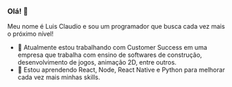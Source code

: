 ### Olá! 👋

Meu nome é Luis Claudio e sou um programador que busca cada vez mais o próximo nível!

- 🔭 Atualmente estou trabalhando com Customer Success em uma empresa que trabalha com ensino de softwares de construção, desenvolvimento de jogos, animação 2D, entre outros.
- 🌱 Estou aprendendo React, Node, React Native e Python para melhorar cada vez mais minhas skills.


